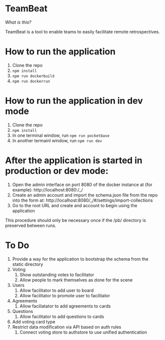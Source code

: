 # TeamBeat

*What is this?*

TeamBeat is a tool to enable teams to easily facilitate remote retrospectives.

# How to run the application

1. Clone the repo
2. `npm install`
3. `npm run dockerbuild`
4. `npm run dockerrun`

# How to run the application in dev mode

1. Clone the repo
2. `npm install`
3. In one terminal window, run `npm run pocketbase`
4. In another termainl window, run `npm run dev`

# After the application is started in production or dev mode:

1. Open the admin interface on port 8080 of the docker instance at (for example): http://localhost:8080:/_/
2. Create an admin account and import the schema.json file from the repo into the form at: http://localhost:8080/_/#/settings/import-collections
3. Go to the root URL and create and account to begin using the application

This procedure should only be necessary once if the /pb/ directory is preserved between runs.

# To Do
1. Provide a way for the application to bootstrap the schema from the static directory
1. Voting
    1. Show outstanding votes to facilitator
    1. Allow people to mark themselves as done for the scene
1. Users
    1. Allow facilitator to add user to board
    1. Allow facilitator to promote user to facilitator
1. Agreements
    1. Allow faciliatator to add agreements to cards
1. Questions
    1. Allow facilitator to add questions to cards
1. Add voting card type
1. Restrict data modification via API based on auth rules
    1. Connect voting store to authstore to use unified authentication

